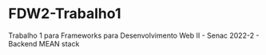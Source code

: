 # FDW2-Trabalho1
  Trabalho 1 para Frameworks para Desenvolvimento Web II - Senac 2022-2 - Backend MEAN stack
